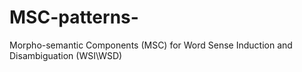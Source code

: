 # MSC-patterns-
Morpho-semantic Components (MSC) for Word Sense Induction and Disambiguation (WSI\WSD)
